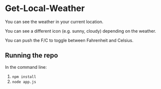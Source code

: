 # Get-Local-Weather

You can see the weather in your current location.

You can see a different icon (e.g. sunny, cloudy) depending on the weather.

You can push the F/C to toggle between Fahrenheit and Celsius.

## Running the repo

In the command line:

1. ```npm install```
2. ```node app.js```